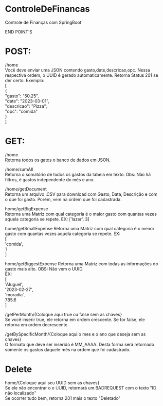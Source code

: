 # ControleDeFinancas
Controle de Finanças com SpringBoot

END POINT'S

# POST:
 /home <br>
Você deve enviar uma JSON contendo gasto,date,descricao,opc. Nessa respectiva ordem, o UUID é gerado automaticamente. Retorna Status 201 se der certo.
Exemplo:
<br>
[<br>
{
<br>
    "gasto": "50.25",<br>
    "date": "2023-03-01",<br>
    "descricao": "Pizza",<br>
    "opc": "comida"<br>
}
<br>
]
# GET:
/home<br>
Retorna todos os gatos o banco de dados em JSON.

/home/sumAll<br>
Retorna o somatório de todos os gastos da tabela em texto.
Obs: Não há filtros, é gastos independente do mês e ano.

/home/getDocument<br>
Retorna um arquivo .CSV para download com Gasto, Data, Descrição e com o que foi gasto. Porém, vem na ordem que foi cadastrada.

home/getBigExpense<br>
Retorna uma Matriz com qual categoria é o maior gasto com quantas vezes aquela categoria se repete.
EX: ['lazer', 3]

home/getSmallExpense
Retorna uma Matriz com qual categoria é o menor gasto com quantas vezes aquela categoria se repete.
EX: <br>[<br>'comida',<br> 1<br>]

home/getBiggestExpense
Retorna uma Matriz com todas as informações do gasto mais alto.
OBS: Não vem o UUID.<br>
EX: <br>[<br>'Aluguel',<br> '2023-02-27',<br> 'moradia',<br> 785.6<br>]

/getPerMonth/{Coloque aqui true ou false sem as chaves}<br>
Se você inserir true, ele retorna em ordem crescente.
Se for false, ele retorna em ordem decrescente.<br>

/getBySpecificMonth/{Coloque aqui o mes e o ano que deseja sem as chaves}
<br>
O formato que deve ser inserido é MM_AAAA. Desta forma será retornado somente os gastos daquele mês na ordem que foi cadastrado.
<br>


# Delete
home/{Coloque aqui seu UUID sem as chaves}<br>
Se ele não encontrar o o UUID, retornará um BADREQUEST com o texto "ID não localizado"<br>
Se ocorrer tudo bem, retorna 201 mais o texto "Deletado"<br>



